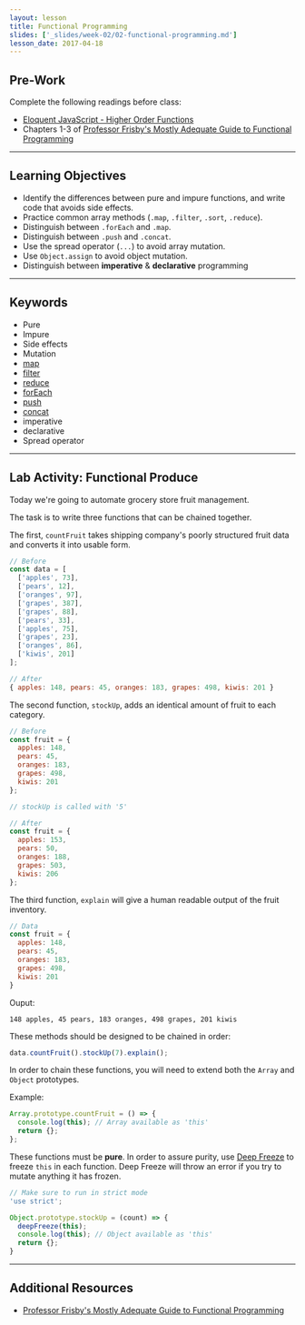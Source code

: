 ```yaml
---
layout: lesson
title: Functional Programming
slides: ['_slides/week-02/02-functional-programming.md']
lesson_date: 2017-04-18
---
```


## Pre-Work

Complete the following readings before class:

- [Eloquent JavaScript - Higher Order Functions](http://eloquentjavascript.net/05_higher_order.html)
- Chapters 1-3 of [Professor Frisby's Mostly Adequate Guide to Functional Programming](https://github.com/MostlyAdequate/mostly-adequate-guide/blob/master/ch1.md)

---

## Learning Objectives

- Identify the differences between pure and impure functions, and write code that avoids side effects.
- Practice common array methods (`.map`, `.filter`, `.sort`, `.reduce`).
- Distinguish between `.forEach` and `.map`.
- Distinguish between `.push` and `.concat`.
- Use the spread operator (`...`) to avoid array mutation.
- Use `Object.assign` to avoid object mutation.
- Distinguish between **imperative** & **declarative** programming

---

## Keywords

- Pure
- Impure
- Side effects
- Mutation
- [map](https://developer.mozilla.org/en-US/docs/Web/JavaScript/Reference/Global_Objects/Array/map)
- [filter](https://developer.mozilla.org/en-US/docs/Web/JavaScript/Reference/Global_Objects/Array/filter)
- [reduce](https://developer.mozilla.org/en-US/docs/Web/JavaScript/Reference/Global_Objects/Array/Reduce)
- [forEach](https://developer.mozilla.org/en-US/docs/Web/JavaScript/Reference/Global_Objects/Array/forEach)
- [push](https://developer.mozilla.org/en-US/docs/Web/JavaScript/Reference/Global_Objects/Array/push)
- [concat](https://developer.mozilla.org/en-US/docs/Web/JavaScript/Reference/Global_Objects/Array/concat)
- imperative
- declarative
- Spread operator

---

## Lab Activity: Functional Produce

Today we're going to automate grocery store fruit management.

The task is to write three functions that can be chained together.

The first, `countFruit` takes shipping company's poorly structured fruit data and converts it into usable form.

```js
// Before
const data = [
  ['apples', 73],
  ['pears', 12],
  ['oranges', 97],
  ['grapes', 387],
  ['grapes', 88],
  ['pears', 33],
  ['apples', 75],
  ['grapes', 23],
  ['oranges', 86],
  ['kiwis', 201]
];

// After
{ apples: 148, pears: 45, oranges: 183, grapes: 498, kiwis: 201 }
```

The second function, `stockUp`, adds an identical amount of fruit to each category.

```js
// Before
const fruit = {
  apples: 148,
  pears: 45,
  oranges: 183,
  grapes: 498,
  kiwis: 201
};

// stockUp is called with '5'

// After
const fruit = {
  apples: 153,
  pears: 50,
  oranges: 188,
  grapes: 503,
  kiwis: 206
};
```

The third function, `explain` will give a human readable output of the fruit inventory.

```js
// Data
const fruit = {
  apples: 148,
  pears: 45,
  oranges: 183,
  grapes: 498,
  kiwis: 201
}
```

Ouput:

```
148 apples, 45 pears, 183 oranges, 498 grapes, 201 kiwis
```

These methods should be designed to be chained in order:

```js
data.countFruit().stockUp(7).explain();
```

In order to chain these functions, you will need to extend both the `Array` and `Object` prototypes.

Example:

```js
Array.prototype.countFruit = () => {
  console.log(this); // Array available as 'this'
  return {};
};
```

These functions must be __pure__. In order to assure purity, use [Deep Freeze](https://github.com/substack/deep-freeze) to freeze `this` in each function.
Deep Freeze will throw an error if you try to mutate anything it has frozen.

```js
// Make sure to run in strict mode
'use strict';

Object.prototype.stockUp = (count) => {
  deepFreeze(this);
  console.log(this); // Object available as 'this'
  return {};
}
```

---

## Additional Resources

- [Professor Frisby's Mostly Adequate Guide to Functional Programming](https://github.com/MostlyAdequate/mostly-adequate-guide)
